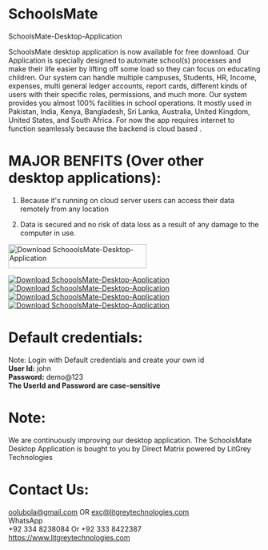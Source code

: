 # SchoolsMate
SchoolsMate-Desktop-Application

SchoolsMate desktop application is now available for free download. Our Application is specially designed to automate school(s) processes and make their life easier by lifting off some load so they can focus on educating children. Our system can handle multiple campuses, Students, HR, Income, expenses, multi general ledger accounts, report cards, different kinds of users with their specific roles, permissions, and much more. Our system provides you almost 100% facilities in school operations. It mostly used in Pakistan, India, Kenya, Bangladesh, Sri Lanka, Australia, United Kingdom, United States, and South Africa. For now the app requires internet to function seamlessly because the backend is cloud based .

# MAJOR BENFITS (Over other desktop applications):

1. Because it's running on cloud server users can access their data remotely from any location 

2. Data is secured and no risk of data loss as a result of any damage to the computer in use.



<a href="https://sourceforge.net/projects/schoolsmate/files/latest/download"><img alt="Download SchooolsMate-Desktop-Application" src="https://a.fsdn.com/con/app/sf-download-button" width=276 height=48 srcset="https://a.fsdn.com/con/app/sf-download-button?button_size=2x 2x"></a>
 
<a href="https://sourceforge.net/projects/schoolsmate/files/latest/download"><img alt="Download SchooolsMate-Desktop-Application" src="https://img.shields.io/sourceforge/dm/schoolsmate.svg" ></a> <a href="https://sourceforge.net/projects/schoolsmate/files/latest/download"><img alt="Download SchooolsMate-Desktop-Application" src="https://img.shields.io/sourceforge/dw/schoolsmate.svg" ></a><a href="https://sourceforge.net/projects/schoolsmate/files/latest/download"><img alt="Download SchooolsMate-Desktop-Application" src="https://img.shields.io/sourceforge/dd/schoolsmate.svg" ></a> <a href="https://sourceforge.net/projects/schoolsmate/files/latest/download"><img alt="Download SchooolsMate-Desktop-Application" src="https://img.shields.io/sourceforge/dt/schoolsmate.svg" ></a>

# Default credentials:<br/>
Note: Login with Default credentials and create your own id<br/>
**User Id:** john<br/>
**Password:** demo@123<br/>
**The UserId and Password are case-sensitive**

# Note:<br/>
We are continuously improving our desktop application. The SchoolsMate Desktop Application is bought to you by Direct Matrix powered by LitGrey Technologies


# Contact Us:<br/>
oolubola@gmail.com  OR 
 exc@litgreytechnologies.com<br/>
WhatsApp<br/>
+92 334 8238084 Or +92 333 8422387<br/>
https://www.litgreytechnologies.com


<br/>





